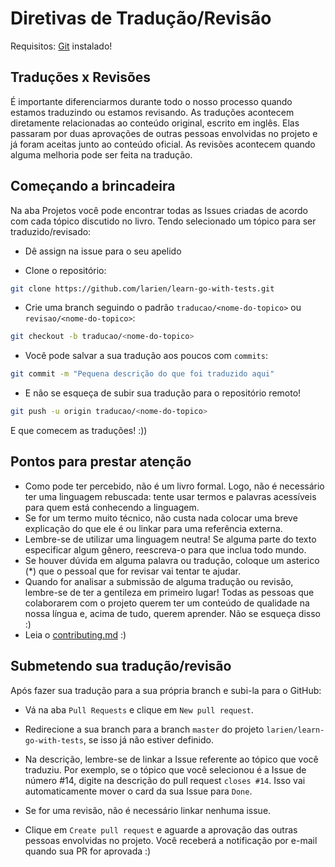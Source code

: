 # Diretivas de Tradução/Revisão

Requisitos: [Git](https://git-scm.com/downloads) instalado!

## Traduções x Revisões

É importante diferenciarmos durante todo o nosso processo quando estamos traduzindo ou estamos revisando.
As traduções acontecem diretamente relacionadas ao conteúdo original, escrito em inglês. Elas passaram por duas aprovações de outras pessoas envolvidas no projeto e já foram aceitas junto ao conteúdo oficial.
As revisões acontecem quando alguma melhoria pode ser feita na tradução.

## Começando a brincadeira

Na aba Projetos você pode encontrar todas as Issues criadas de acordo com cada tópico discutido no livro.
Tendo selecionado um tópico para ser traduzido/revisado:

-   Dê assign na issue para o seu apelido

-   Clone o repositório:

```bash
git clone https://github.com/larien/learn-go-with-tests.git
```

-   Crie uma branch seguindo o padrão `traducao/<nome-do-topico>` ou `revisao/<nome-do-topico>`:

```bash
git checkout -b traducao/<nome-do-topico>
```

-   Você pode salvar a sua tradução aos poucos com `commits`:

```bash
git commit -m "Pequena descrição do que foi traduzido aqui"
```

-   E não se esqueça de subir sua tradução para o repositório remoto!

```bash
git push -u origin traducao/<nome-do-topico>
```

E que comecem as traduções! :))

## Pontos para prestar atenção

-   Como pode ter percebido, não é um livro formal. Logo, não é necessário ter uma linguagem rebuscada: tente usar termos e palavras acessíveis para quem está conhecendo a linguagem.
-   Se for um termo muito técnico, não custa nada colocar uma breve explicação do que ele é ou linkar para uma referência externa.
-   Lembre-se de utilizar uma linguagem neutra! Se alguma parte do texto especificar algum gênero, reescreva-o para que inclua todo mundo.
-   Se houver dúvida em alguma palavra ou tradução, coloque um asterico (\*) que o pessoal que for revisar vai tentar te ajudar.
-   Quando for analisar a submissão de alguma tradução ou revisão, lembre-se de ter a gentileza em primeiro lugar! Todas as pessoas que colaborarem com o projeto querem ter um conteúdo de qualidade na nossa língua e, acima de tudo, querem aprender. Não se esqueça disso :)
-   Leia o [contributing.md](contributing.md) :)

## Submetendo sua tradução/revisão

Após fazer sua tradução para a sua própria branch e subi-la para o GitHub:

-   Vá na aba `Pull Requests` e clique em `New pull request`.

-   Redirecione a sua branch para a branch `master` do projeto `larien/learn-go-with-tests`, se isso já não estiver definido.

-   Na descrição, lembre-se de linkar a Issue referente ao tópico que você traduziu. Por exemplo, se o tópico que você selecionou é a Issue de número #14, digite na descrição do pull request `closes #14`. Isso vai automaticamente mover o card da sua Issue para `Done`.

-   Se for uma revisão, não é necessário linkar nenhuma issue.

-   Clique em `Create pull request` e aguarde a aprovação das outras pessoas envolvidas no projeto. Você receberá a notificação por e-mail quando sua PR for aprovada :)

